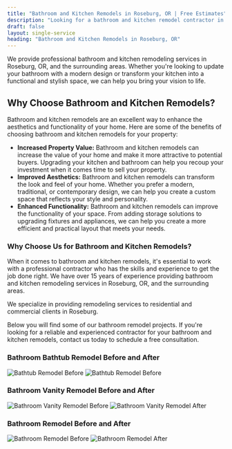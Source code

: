 ```yaml
---
title: "Bathroom and Kitchen Remodels in Roseburg, OR | Free Estimates"
description: "Looking for a bathroom and kitchen remodel contractor in Roseburg, OR? We do bathroom and kitchen remodels in Roseburg, OR area."
draft: false
layout: single-service
heading: "Bathroom and Kitchen Remodels in Roseburg, OR"
---
```


We provide professional bathroom and kitchen remodeling services in Roseburg, OR, and the surrounding areas. Whether you're looking to update your bathroom with a modern design or transform your kitchen into a functional and stylish space, we can help you bring your vision to life.

## Why Choose Bathroom and Kitchen Remodels?
Bathroom and kitchen remodels are an excellent way to enhance the aesthetics and functionality of your home. Here are some of the benefits of choosing bathroom and kitchen remodels for your property:
- **Increased Property Value:** Bathroom and kitchen remodels can increase the value of your home and make it more attractive to potential buyers. Upgrading your kitchen and bathroom can help you recoup your investment when it comes time to sell your property.
- **Improved Aesthetics:** Bathroom and kitchen remodels can transform the look and feel of your home. Whether you prefer a modern, traditional, or contemporary design, we can help you create a custom space that reflects your style and personality.
- **Enhanced Functionality:** Bathroom and kitchen remodels can improve the functionality of your space. From adding storage solutions to upgrading fixtures and appliances, we can help you create a more efficient and practical layout that meets your needs.

### Why Choose Us for Bathroom and Kitchen Remodels?
When it comes to bathroom and kitchen remodels, it's essential to work with a professional contractor who has the skills and experience to get the job done right. We have over 15 years of experience providing bathroom and kitchen remodeling services in Roseburg, OR, and the surrounding areas.

We specialize in providing remodeling services to residential and commercial clients in Roseburg.

Below you will find some of our bathroom remodel projects. If you're looking for a reliable and experienced contractor for your bathroom and kitchen remodels, contact us today to schedule a free consultation.

### Bathroom Bathtub Remodel Before and After
![Bathtub Remodel Before](/images/bathtub-before.jpg "Bathtub Remodel Before")
![Bathtub Remodel Before](/images/bathtub-after.jpg "Bathtub Remodel After")

### Bathroom Vanity Remodel Before and After
![Bathroom Vanity Remodel Before](/images/bathroom-vanity-before.jpg "Bathroom Vanity Remodel Before")
![Bathroom Vanity Remodel After](/images/bathroom-vanity-after.jpg "Bathroom Vanity Remodel After")

### Bathroom Remodel Before and After
![Bathroom Remodel Before](/images/bathroom-before.jpg "Bathroom Remodel Before")
![Bathroom Remodel After](/images/bathroom-after.jpg "Bathroom Remodel After")